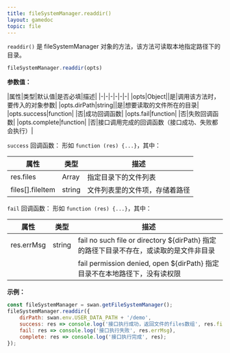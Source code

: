 ```yaml
---
title: fileSystemManager.readdir()
layout: gamedoc
topic: file
---
```


`readdir()` 是 fileSystemManager 对象的方法，该方法可读取本地指定路径下的目录。

```js
fileSystemManager.readdir(opts)
```

**参数值：**

|属性|类型|默认值|是否必填|描述|
|-|-|-|-|-|-|
|opts|Object||是|调用该方法时，要传入的对象参数|
|opts.dirPath|string||是|想要读取的文件所在的目录|
|opts.success|function| |否|成功回调函数|
|opts.fail|function| |否|失败回调函数|
|opts.complete|function| |否|接口调用完成的回调函数（接口成功、失败都会执行）|

`success` 回调函数：
形如 `function (res) {...}`，其中：

|属性|类型|描述|
|-|-|-|
|res.files|Array|指定目录下的文件列表|
|files[].fileItem|string|文件列表里的文件项，存储着路径|

`fail` 回调函数：
形如 `function (res) {...}`，其中：

|属性|类型|描述|
|-|-|-|
|res.errMsg|string|fail no such file or directory ${dirPath} 指定的路径下目录不存在，或读取的是文件非目录|
|||fail permission denied, open ${dirPath} 指定目录不在本地路径下，没有读权限|

**示例：**

```js
const fileSystemManager = swan.getFileSystemManager();
fileSystemManager.readdir({
    dirPath: swan.env.USER_DATA_PATH + '/demo',
    success: res => console.log('接口执行成功，返回文件的files数组', res.files),
    fail: res => console.log('接口执行失败', res.errMsg),
    complete: res => console.log('接口执行完成', res);
});
```